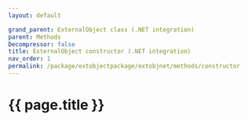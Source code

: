 ```yaml
---
layout: default

grand_parent: ExternalObject class (.NET integration)
parent: Methods
Decompressor: false
title: ExternalObject constructor (.NET integration)
nav_order: 1
permalink: /package/extobjectpackage/extobjnet/methods/constructor
---
```

# {{ page.title }}
